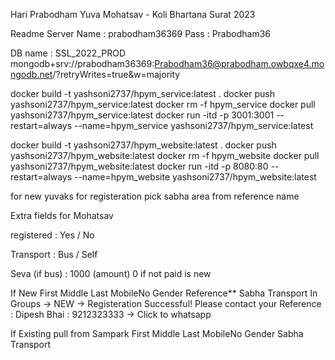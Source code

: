 Hari Prabodham Yuva Mohatsav - Koli Bhartana Surat 2023

Readme
Server Name : prabodham36369
Pass : Prabodham36

DB name : SSL_2022_PROD
mongodb+srv://prabodham36369:Prabodham36@prabodham.owbqxe4.mongodb.net/?retryWrites=true&w=majority

docker build -t yashsoni2737/hpym_service:latest .
docker push yashsoni2737/hpym_service:latest
docker rm -f hpym_service
docker pull yashsoni2737/hpym_service:latest
docker run -itd -p 3001:3001 --restart=always --name=hpym_service yashsoni2737/hpym_service:latest

docker build -t yashsoni2737/hpym_website:latest .
docker push yashsoni2737/hpym_website:latest
docker rm -f hpym_website
docker pull yashsoni2737/hpym_website:latest
docker run -itd -p 8080:80 --restart=always --name=hpym_website yashsoni2737/hpym_website:latest


for new yuvaks for registeration
pick sabha area from reference name

Extra fields for Mohatsav

registered : Yes / No

Transport : Bus / Self

Seva (if bus) : 1000 (amount)
0 if not paid
is new

If New 
First
Middle
Last
MobileNo
Gender
Reference**
Sabha
Transport
In Groups -> NEW
-> Registeration Successful! Please contact your Reference : Dipesh Bhai : 9212323333 -> Click to whatsapp

If Existing pull from Sampark
First
Middle
Last
MobileNo
Gender
Sabha
Transport
